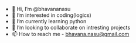 - 👋 Hi, I’m @bhavananasu
- 👀 I’m interested in coding(logics)
- 🌱 I’m currently learning python
- 💞️ I’m looking to collaborate on intresting projects
- 📫 How to reach me - bhavana.nasu@gmail.com

<!---
bhavananasu/bhavananasu is a ✨ special ✨ repository because its `README.md` (this file) appears on your GitHub profile.
You can click the Preview link to take a look at your changes.
--->
